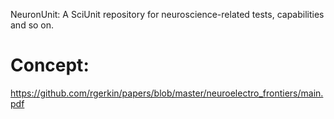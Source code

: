 NeuronUnit: A SciUnit repository for neuroscience-related tests, capabilities and so on.

# Concept:  

https://github.com/rgerkin/papers/blob/master/neuroelectro_frontiers/main.pdf
